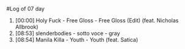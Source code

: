 #Log of 07 day

1. [00:00] Holy Fuck - Free Gloss - Free Gloss (Edit) (feat. Nicholas Allbrook)
1. [08:53] slenderbodies - sotto voce - gray
1. [08:54] Manila Killa - Youth - Youth (feat. Satica)
